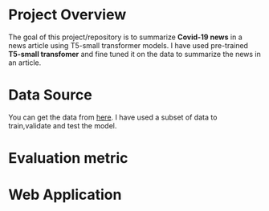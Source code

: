 # Project Overview

The goal of this project/repository is to summarize **Covid-19 news** in a news article using T5-small transformer models. I have used pre-trained **T5-small transfomer** and fine tuned it on the data to summarize the news in an article.

# Data Source

You can get the data from [here](https://76.223.36.25/open-access/free-dataset-newsmessage-boardsblogs-about-coronavirus-4-month-data-52m-posts). I have used a subset of data to train,validate and test the model.

# Evaluation metric

# Web Application
